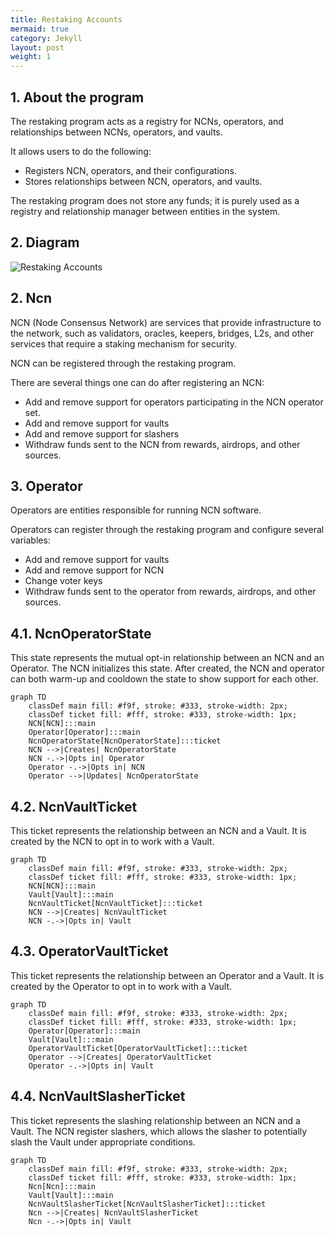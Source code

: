 ```yaml
---
title: Restaking Accounts
mermaid: true
category: Jekyll
layout: post
weight: 1
---
```


## 1. About the program

The restaking program acts as a registry for NCNs, operators, and relationships between NCNs, operators, and vaults.

It allows users to do the following:

- Registers NCN, operators, and their configurations.
- Stores relationships between NCN, operators, and vaults.

The restaking program does not store any funds; it is purely used as a registry and relationship manager between
entities in the system.

## 2. Diagram

![Restaking Accounts](/assets/images/restaking_accounts.png)

## 2. Ncn

NCN (Node Consensus Network) are services that provide infrastructure to the network, such as validators, oracles, keepers, bridges, L2s, and
other services that require a staking mechanism for security.

NCN can be registered through the restaking program.

There are several things one can do after registering an NCN:

- Add and remove support for operators participating in the NCN operator set.
- Add and remove support for vaults
- Add and remove support for slashers
- Withdraw funds sent to the NCN from rewards, airdrops, and other sources.

## 3. Operator

Operators are entities responsible for running NCN software.

Operators can register through the restaking program and configure several variables:

- Add and remove support for vaults
- Add and remove support for NCN
- Change voter keys
- Withdraw funds sent to the operator from rewards, airdrops, and other sources.

## 4.1. NcnOperatorState

This state represents the mutual opt-in relationship between an NCN and an Operator. The NCN initializes this state. After created, the NCN and operator can both warm-up and cooldown the state to show support for each other.

```mermaid
graph TD
    classDef main fill: #f9f, stroke: #333, stroke-width: 2px;
    classDef ticket fill: #fff, stroke: #333, stroke-width: 1px;
    NCN[NCN]:::main
    Operator[Operator]:::main
    NcnOperatorState[NcnOperatorState]:::ticket
    NCN -->|Creates| NcnOperatorState
    NCN -.->|Opts in| Operator
    Operator -.->|Opts in| NCN
    Operator -->|Updates| NcnOperatorState
```

## 4.2. NcnVaultTicket

This ticket represents the relationship between an NCN and a Vault. It is created by the NCN to opt in to work with a Vault.

```mermaid
graph TD
    classDef main fill: #f9f, stroke: #333, stroke-width: 2px;
    classDef ticket fill: #fff, stroke: #333, stroke-width: 1px;
    NCN[NCN]:::main
    Vault[Vault]:::main
    NcnVaultTicket[NcnVaultTicket]:::ticket
    NCN -->|Creates| NcnVaultTicket
    NCN -.->|Opts in| Vault
```

## 4.3. OperatorVaultTicket

This ticket represents the relationship between an Operator and a Vault. It is created by the Operator to opt in to work with a Vault.

```mermaid
graph TD
    classDef main fill: #f9f, stroke: #333, stroke-width: 2px;
    classDef ticket fill: #fff, stroke: #333, stroke-width: 1px;
    Operator[Operator]:::main
    Vault[Vault]:::main
    OperatorVaultTicket[OperatorVaultTicket]:::ticket
    Operator -->|Creates| OperatorVaultTicket
    Operator -.->|Opts in| Vault
```

## 4.4. NcnVaultSlasherTicket

This ticket represents the slashing relationship between an NCN and a Vault. The NCN register slashers, which allows the slasher to potentially slash the Vault under appropriate conditions.

```mermaid
graph TD
    classDef main fill: #f9f, stroke: #333, stroke-width: 2px;
    classDef ticket fill: #fff, stroke: #333, stroke-width: 1px;
    Ncn[Ncn]:::main
    Vault[Vault]:::main
    NcnVaultSlasherTicket[NcnVaultSlasherTicket]:::ticket
    Ncn -->|Creates| NcnVaultSlasherTicket
    Ncn -.->|Opts in| Vault
```
